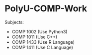 # PolyU-COMP-Work

Subjects:
- COMP 1002 (Use Python3)
- COMP 1011 (Use C++)
- COMP 1433 (Use R Language)
- COMP 1411 (Use C Language)
